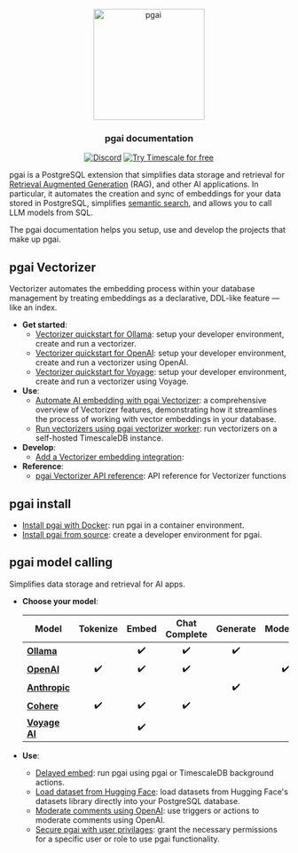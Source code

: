 
<p align="center">
    <img height="200" src="/docs/images/pgai_logo.png" alt="pgai"/>
</p>

<div align=center>

<h3>pgai documentation</h3>

[![Discord](https://img.shields.io/badge/Join_us_on_Discord-black?style=for-the-badge&logo=discord&logoColor=white)](https://discord.gg/KRdHVXAmkp)
[![Try Timescale for free](https://img.shields.io/badge/Try_Timescale_for_free-black?style=for-the-badge&logo=timescale&logoColor=white)](https://tsdb.co/gh-pgai-signup)
</div>

pgai is a PostgreSQL extension that simplifies data storage and retrieval for [Retrieval Augmented Generation](https://en.wikipedia.org/wiki/Prompt_engineering#Retrieval-augmented_generation) (RAG), and other AI applications.
In particular, it automates the creation and sync of embeddings for your data stored in PostgreSQL, simplifies
[semantic search](https://en.wikipedia.org/wiki/Semantic_search), and allows you to call LLM models from SQL.

The pgai documentation helps you setup, use and develop the projects that make up pgai.  


## pgai Vectorizer

Vectorizer automates the embedding process within your database management by treating embeddings as a declarative,
DDL-like feature — like an index.

- **Get started**:
  * [Vectorizer quickstart for Ollama](/docs/vectorizer-quick-start.md): setup your developer environment, create and run a vectorizer.
  * [Vectorizer quickstart for OpenAI](/docs/vectorizer-quick-start-openai.md): setup your developer environment, create and run a vectorizer using OpenAI.
  * [Vectorizer quickstart for Voyage](/docs/vectorizer-quick-start-voyage.md): setup your developer environment, create and run a vectorizer using Voyage. 
- **Use**:
  * [Automate AI embedding with pgai Vectorizer](/docs/vectorizer.md): a comprehensive overview of Vectorizer features,
    demonstrating how it streamlines the process of working with vector embeddings in your database.
  * [Run vectorizers using pgai vectorizer worker](/docs/vectorizer-worker.md): run vectorizers on a self-hosted TimescaleDB instance.
- **Develop**:
  * [Add a Vectorizer embedding integration](/docs/vectorizer-add-a-embedding-integration.md):
- **Reference**:
  * [pgai Vectorizer API reference](/docs/vectorizer-api-reference.md): API reference for Vectorizer functions 

## pgai install

* [Install pgai with Docker](/docs/install_docker.md): run pgai in a container environment.
* [Install pgai from source](/docs/install_from_source.md): create a developer environment for pgai.

## pgai model calling

Simplifies data storage and retrieval for AI apps. 

- **Choose your model**:

  | **Model**       | **Tokenize** | **Embed** | **Chat Complete** | **Generate** | **Moderate** | **Classify** | **Rerank** |
  |------------------|:------------:|:---------:|:-----------------:|:------------:|:------------:|:------------:|:----------:|
  | **[Ollama](/docs/ollama.md)**      |              |     ✔️    |         ✔️         |      ✔️      |              |              |           |
  | **[OpenAI](/docs/openai.md)**      |      ✔️️      |     ✔️    |         ✔️         |              |      ✔️      |              |           |
  | **[Anthropic](/docs/anthropic.md)**  |              |           |                    |      ✔️      |              |              |           |
  | **[Cohere](/docs/cohere.md)**      |      ✔️      |     ✔️    |         ✔️         |              |              |      ✔️      |     ✔️     |
  | **[Voyage AI](/docs/voyageai.md)** |              |     ✔️    |                  |              |              |              |           |
  
  
- **Use**:
  * [Delayed embed](/docs/delayed_embed.md): run pgai using pgai or TimescaleDB background actions.
  * [Load dataset from Hugging Face](/docs/load_dataset_from_huggingface.md): load datasets from Hugging Face's datasets library directly into your PostgreSQL database.
  * [Moderate comments using OpenAI](/docs/moderate.md): use triggers or actions to moderate comments using OpenAI.
  * [Secure pgai with user privilages](/docs/privileges.md): grant the necessary permissions for a specific user or role to use pgai functionality.










